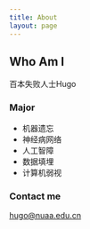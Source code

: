 ```yaml
---
title: About
layout: page
---
```


## Who Am I
百本失败人士Hugo

### Major

* 机器遗忘
* 神经病网络
* 人工智障
* 数据填埋
* 计算机弱视

### Contact me

[hugo@nuaa.edu.cn](mailto:hugo@nuaa.edu.cn)
